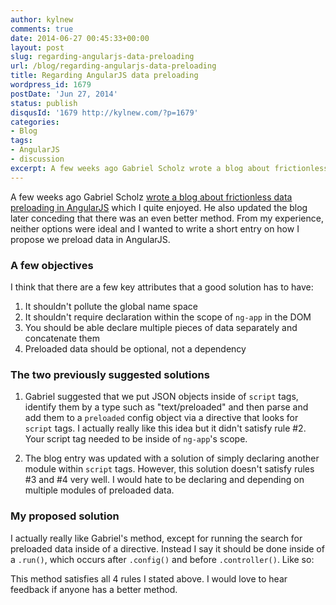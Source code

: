 ```yaml
---
author: kylnew
comments: true
date: 2014-06-27 00:45:33+00:00
layout: post
slug: regarding-angularjs-data-preloading
url: /blog/regarding-angularjs-data-preloading
title: Regarding AngularJS data preloading
wordpress_id: 1679
postDate: 'Jun 27, 2014'
status: publish
disqusId: '1679 http://kylnew.com/?p=1679'
categories:
- Blog
tags:
- AngularJS
- discussion
excerpt: A few weeks ago Gabriel Scholz wrote a blog about frictionless data preloading in AngularJS which I quite enjoyed. He also updated the blog later conceding that there was an even better method. From my experience, neither options were ideal and I wanted to write a short entry on how I propose we preload data
---
```


A few weeks ago Gabriel Scholz [wrote a blog about frictionless data preloading in AngularJS](http://www.garbl.es/angularjs/preload/2014/06/07/frictionless-data-preloading-in-angularjs/) which I quite enjoyed. He also updated the blog later conceding that there was an even better method. From my experience, neither options were ideal and I wanted to write a short entry on how I propose we preload data in AngularJS. 

### A few objectives

I think that there are a few key attributes that a good solution has to have:

1. It shouldn't pollute the global name space
2. It shouldn't require declaration within the scope of `ng-app` in the DOM
3. You should be able declare multiple pieces of data separately and concatenate them
4. Preloaded data should be optional, not a dependency

### The two previously suggested solutions

1. Gabriel suggested that we put JSON objects inside of `script` tags, identify them by a type such as "text/preloaded" and then parse and add them to a `preloaded` config object via a directive that looks for `script` tags. I actually really like this idea but it didn't satisfy rule #2. Your script tag needed to be inside of `ng-app`'s scope.

2. The blog entry was updated with a solution of simply declaring another module within `script` tags. However, this solution doesn't satisfy rules #3 and #4 very well. I would hate to be declaring and depending on multiple modules of preloaded data.

### My proposed solution

I actually really like Gabriel's method, except for running the search for preloaded data inside of a directive. Instead I say it should be done inside of a `.run()`, which occurs after `.config()` and before `.controller()`. Like so:

<script src="https://gist.github.com/bitwit/b8d1a4fa4806d9acefc4.js"></script>
<script src="https://gist.github.com/bitwit/7763fd56aaebb437a3d5.js"></script>

This method satisfies all 4 rules I stated above. I would love to hear feedback if anyone has a better method.
